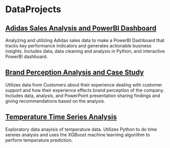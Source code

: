 # DataProjects

## [Adidas Sales Analysis and PowerBI Dashboard](https://github.com/AndrewKranny/Adidas-Sales-Analysis)
Analyzing and utilizing Adidas sales data to make a PowerBI Dashboard that tracks key performance indicators and generates actionable business insights. Includes data, data cleaning and analysis in Python, and interactive PowerBI dashboard.

## [Brand Perception Analysis and Case Study](https://github.com/AndrewKranny/Brand-Perception-Analysis-and-Case-Study)
Utilizes data from Customers about their experience dealing with customer support and how their experience effects brand perception of the company. Includes data, analysis, and PowerPoint presentation sharing findings and giving recommendations based on the analysis.

## [Temperature Time Series Analysis](https://github.com/AndrewKranny/TemperatureTimeSeriesAnalysis)
Exploratory data anaylsis of temperature data. Utilizes Python to do time sereies analysis and uses the XGBoost machine learning algorithm to perform temperature prediction.
